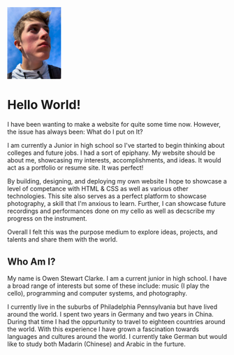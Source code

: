 <img src="uploads/IMG_1028.jpg" alt="Me" style="zoom:25%;" />

# Hello World!

I have been wanting to make a website for quite some time now. However, the issue has always been: What do I put on It? 

I am currently a Junior in high school so I've started to begin thinking about colleges and future jobs. I had a sort of epiphany. My website should be about me, showcasing my interests, accomplishments, and ideas. It would act as a portfolio or resume site. It was perfect! 

By building, designing, and deploying my own website I hope to showcase a level of competance with HTML & CSS as well as various other technologies. This site also serves as a perfect platform to showcase photography, a skill that I'm anxious to learn. Further, I can showcase future recordings and performances done on my cello as well as decscribe my progress on the instrument.

Overall I felt this was the purpose medium to explore ideas, projects, and talents and share them with the world.

## Who Am I?

My name is Owen Stewart Clarke. I am a current junior in high school. I have a broad range of interests but some of these include: music (I play the cello), programming and computer systems, and photography. 

I currently live in the suburbs of Philadelphia Pennsylvania but have lived around the world. I spent two years in Germany and two years in China. During that time I had the oppurtunity to travel to eighteen countries around the world. With this experience I have grown a fascination towards languages and cultures around the world. I currently take German but would like to study both Madarin (Chinese) and Arabic in the furture.





